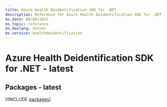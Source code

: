 ```yaml
---
title: Azure Health Deidentification SDK for .NET
description: Reference for Azure Health Deidentification SDK for .NET
ms.date: 09/08/2025
ms.topic: reference
ms.devlang: dotnet
ms.service: healthdeidentification
---
```

# Azure Health Deidentification SDK for .NET - latest
## Packages - latest
[!INCLUDE [packages](health-deidentification-index.md)]